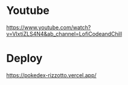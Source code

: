 # Youtube
https://www.youtube.com/watch?v=VIxtiZLS4N4&ab_channel=LofiCodeandChill
# Deploy
https://pokedex-rizzotto.vercel.app/
